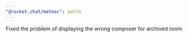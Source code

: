 ```yaml
---
"@rocket.chat/meteor": patch
---
```


Fixed the problem of displaying the wrong composer for archived room
